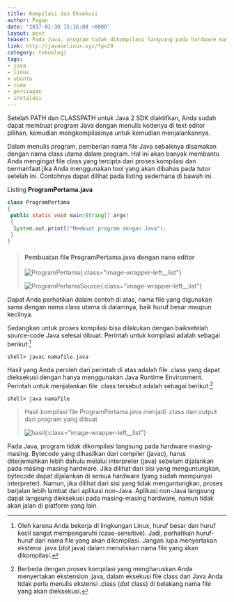 ```yaml
---
title: Kompilasi dan Eksekusi
author: Pagan
date: '2017-01-30 15:16:08 +0000'
layout: post
teaser: Pada Java, program tidak dikompilasi langsung pada hardware masing-masing.
link: http://javaonlinux.xyz/?p=29
category: teknologi
tags:
- java
- linux
- ubuntu
- code
- persiapan
- instalasi
---
```


Setelah PATH dan CLASSPATH untuk Java 2 SDK diaktifkan, Anda sudah dapat membuat program Java dengan menulis kodenya di text editor pilihan, kemudian mengkompilasinya untuk kemudian menjalankannya.

Dalam menulis program, pemberian nama file Java sebaiknya disamakan dengan nama class utama dalam program. Hal ini akan banyak membantu Anda mengingat file class yang tercipta dari proses kompilasi dan bermanfaat jika Anda menggunakan tool yang akan dibahas pada tutor setelah ini. Contohnya dapat dilihat pada listing sederhana di bawah ini.

Listing **ProgramPertama.java**

```java
class ProgramPertama
{
 public static void main(String[] args)
 {
  System.out.printl("Membuat program dengan Java");
 }
}
```

> #### Pembuatan file ProgramPertama.java dengan nano editor
> 
> ![ProgramPertama][nano]{:class="image-wrapper-left__list"}
> 
> ![ProgramPertamaSource][source]{:class="image-wrapper-left__list"}

Dapat Anda perhatikan dalam contoh di atas, nama file yang digunakan sama dengan nama class utama di dalamnya, baik huruf besar maupun kecilnya.

Sedangkan untuk proses kompilasi bisa dilakukan dengan baiksetelah source-code Java selesai dibuat. Perintah untuk kompilasi adalah sebagai berikut:[^1] 

`shell> javac namafile.java`

Hasil yang Anda peroleh dari perintah di atas adalah file .class yang dapat dieksekusi dengan hanya menggunakan Java Runtime Environment. Perintah untuk menjalankan file .class tersebut adalah sebagai berikut:[^2]

`shell> java namafile`

> Hasil kompilasi file ProgramPertama.java menjadi .class dan output dari program yang dibuat
> 
> ![hasil][hasil]{:class="image-wrapper-left__list"}

Pada Java, program tidak dikompilasi langsung pada hardware masing-masing. Bytecode yang dihasilkan dari compiler (javac), harus diterjemahkan lebih dahulu melalui interpreter (java) sebelum dijalankan pada masing-masing hardware. Jika dilihat dari sisi yang menguntungkan, bytecode dapat dijalankan di semua hardware (yang sudah mempunyai interpreter). Namun, jika dilihat dari sisi yang tidak menguntungkan, proses berjalan lebih lambat dari aplikasi non-Java. Aplikasi non-Java langsung dapat langsung dieksekusi pada masing-masing hardware, namun tidak akan jalan di platform yang lain.

[^1]:
    Oleh karena Anda bekerja di lingkungan Linux, huruf besar dan huruf kecil sangat mempengaruhi (case-sensitive). Jadi, perhatikan huruf-huruf dari nama file yang akan dikompilasi. Jangan lupa menyertakan ekstensi .java (*dot* java) dalam menuliskan nama file yang akan dikompilasi.
    
[^2]:
    Berbeda dengan proses kompilasi yang mengharuskan Anda menyertakan ekstension .java, dalam eksekusi file class dari Java Anda tidak perlu menulis ekstensi .class (*dot* class) di belakang nama file yang akan dieksekusi.

[nano]: https://farm1.staticflickr.com/760/32059089132_57e13e8b5d_o_d.png
[source]: https://farm1.staticflickr.com/589/31397621763_1f77708253_o_d.png
[hasil]: https://farm1.staticflickr.com/759/31397621353_bb0108bd11_o_d.png